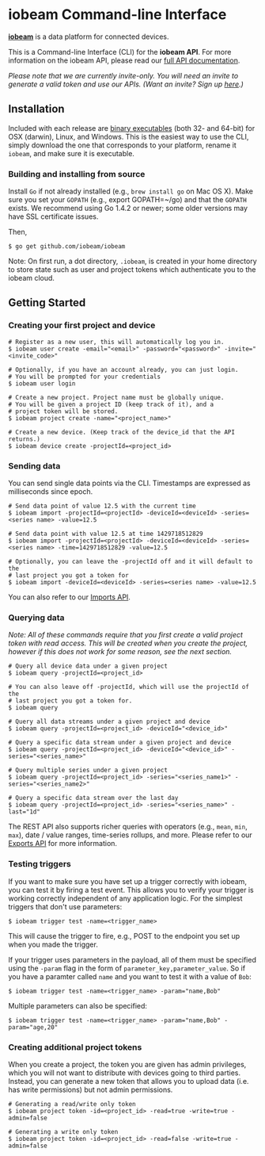 # iobeam Command-line Interface #

**[iobeam](http://iobeam.com)** is a data platform for connected devices.

This is a Command-line Interface (CLI) for the **iobeam API**. For more
information on the iobeam API, please read our [full API documentation](http://docs.iobeam.com).

*Please note that we are currently invite-only. You will need an invite
to generate a valid token and use our APIs. (Want an invite? Sign up [here](http://iobeam.com).)*

## Installation ##

Included with each release are [binary executables](https://github.com/iobeam/iobeam/releases)
(both 32- and 64-bit) for OSX (darwin), Linux, and Windows. This is the easiest way to use the CLI,
simply download the one that corresponds to your platform, rename it `iobeam`, and make sure it
is executable.

### Building and installing from source

Install `Go` if not already installed (e.g., `brew install go` on Mac OS X). Make sure you
set your `GOPATH` (e.g., export GOPATH=~/go) and that the `GOPATH` exists. We recommend
using Go 1.4.2 or newer; some older versions may have SSL certificate issues.

Then,

    $ go get github.com/iobeam/iobeam

Note: On first run, a dot directory, `.iobeam`, is created in your home directory to
store state such as user and project tokens which authenticate you to the iobeam cloud.


## Getting Started ##

### Creating your first project and device ###

    # Register as a new user, this will automatically log you in.
    $ iobeam user create -email="<email>" -password="<password>" -invite="<invite_code>"

    # Optionally, if you have an account already, you can just login.
    # You will be prompted for your credentials
    $ iobeam user login

    # Create a new project. Project name must be globally unique.
    # You will be given a project ID (keep track of it), and a
    # project token will be stored.
    $ iobeam project create -name="<project_name>"

    # Create a new device. (Keep track of the device_id that the API returns.)
    $ iobeam device create -projectId=<project_id>

### Sending data ###

You can send single data points via the CLI. Timestamps are expressed as milliseconds since
epoch.

    # Send data point of value 12.5 with the current time
    $ iobeam import -projectId=<projectId> -deviceId=<deviceId> -series=<series name> -value=12.5

    # Send data point with value 12.5 at time 1429718512829
    $ iobeam import -projectId=<projectId> -deviceId=<deviceId> -series=<series name> -time=1429718512829 -value=12.5

    # Optionally, you can leave the -projectId off and it will default to the
    # last project you got a token for
    $ iobeam import -deviceId=<deviceId> -series=<series name> -value=12.5

You can also refer to our [Imports API](http://docs.iobeam.com/imports).

### Querying data ###

*Note: All of these commands require that you first create a valid project token with read access.
This will be created when you create the project, however if this does not work for some reason, see
the next section.*

    # Query all device data under a given project
    $ iobeam query -projectId=<project_id>

    # You can also leave off -projectId, which will use the projectId of the
    # last project you got a token for.
    $ iobeam query

    # Query all data streams under a given project and device
    $ iobeam query -projectId=<project_id> -deviceId="<device_id>"

    # Query a specific data stream under a given project and device
    $ iobeam query -projectId=<project_id> -deviceId="<device_id>" -series="<series_name>"

    # Query multiple series under a given project
    $ iobeam query -projectId=<project_id> -series="<series_name1>" -series="<series_name2>"

    # Query a specific data stream over the last day
    $ iobeam query -projectId=<project_id> -series="<series_name>" -last="1d"

The REST API also supports richer queries with operators (e.g., `mean`, `min`, `max`), date / value
ranges, time-series rollups, and more. Please refer to our [Exports API](http://docs.iobeam.com/api/exports/)
for more information.

### Testing triggers ###

If you want to make sure you have set up a trigger correctly with iobeam,
you can test it by firing a test event. This allows you to verify your
trigger is working correctly independent of any application logic. For
the simplest triggers that don't use parameters:

    $ iobeam trigger test -name=<trigger_name>

This will cause the trigger to fire, e.g., POST to the endpoint you set up when
you made the trigger.

If your trigger uses parameters in the payload, all of them must be specified
using the `-param` flag in the form of `parameter_key,parameter_value`. So
if you have a paramter called `name` and you want to test it with a value of `Bob`:

    $ iobeam trigger test -name=<trigger_name> -param="name,Bob"


Multiple parameters can also be specified:

    $ iobeam trigger test -name=<trigger_name> -param="name,Bob" -param="age,20"


### Creating additional project tokens ###

When you create a project, the token you are given has admin privileges, which you will not want to
distribute with devices going to third parties. Instead, you can generate a new token that
allows you to upload data (i.e. has write permissions) but not admin permissions.

    # Generating a read/write only token
    $ iobeam project token -id=<project_id> -read=true -write=true -admin=false

    # Generating a write only token
    $ iobeam project token -id=<project_id> -read=false -write=true -admin=false

